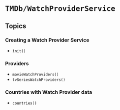 # ``TMDb/WatchProviderService``

## Topics

### Creating a Watch Provider Service

- ``init()``

### Providers

- ``movieWatchProviders()``
- ``tvSeriesWatchProviders()``

### Countries with Watch Provider data

- ``countries()``
